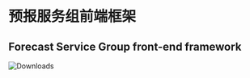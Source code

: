 # 预报服务组前端框架

## Forecast Service Group front-end framework

<img src="https://img.shields.io/badge/Release-V0.0.1-green.svg" alt="Downloads">